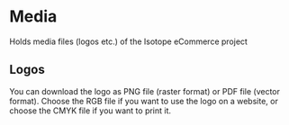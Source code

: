 # Media

Holds media files (logos etc.) of the Isotope eCommerce project

## Logos

You can download the logo as PNG file (raster format) or PDF file (vector format). Choose the RGB file if you want to use the logo on a website, or choose the CMYK file if you want to print it.
